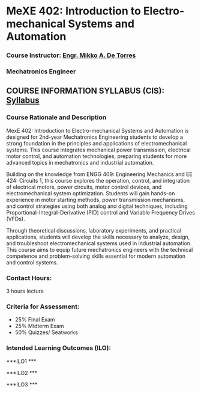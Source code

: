 # MeXE 402: Introduction to Electro-mechanical Systems and Automation

### Course Instructor: [Engr. Mikko A. De Torres](https://mikkodt.github.io/MikkoDT_Portfolio/)
###                    Mechatronics Engineer

## COURSE INFORMATION SYLLABUS (CIS): [Syllabus](https://github.com/MikkoDT/Intro_to_Electromechanical_System_and_Automation/tree/main/IEMSA_2025/Syllabus)

### Course Rationale and Description
MexE 402: Introduction to Electro-mechanical Systems and Automation is designed for 2nd-year Mechatronics Engineering students to develop a strong foundation 
in the principles and applications of electromechanical systems. This course integrates mechanical power transmission, electrical motor control, and automation 
technologies, preparing students for more advanced topics in mechatronics and industrial automation.

Building on the knowledge from ENGG 409: Engineering Mechanics and EE 424: Circuits 1, this course explores the operation, control, and integration of 
electrical motors, power circuits, motor control devices, and electromechanical system optimization. Students will gain hands-on experience in motor starting 
methods, power transmission mechanisms, and control strategies using both analog and digital techniques, including Proportional-Integral-Derivative (PID) 
control and Variable Frequency Drives (VFDs).

Through theoretical discussions, laboratory experiments, and practical applications, students will develop the skills necessary to analyze, design, and 
troubleshoot electromechanical systems used in industrial automation. This course aims to equip future mechatronics engineers with the technical competence 
and problem-solving skills essential for modern automation and control systems.

### Contact Hours: 
3 hours lecture
### Criteria for Assessment:
- 25% Final Exam
- 25% Midterm Exam
- 50% Quizzes/ Seatworks

### Intended Learning Outcomes (ILO):
***ILO1	***		

***ILO2	***		

***ILO3	***
